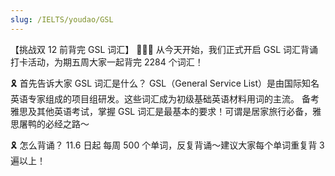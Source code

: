 ```yaml
---
slug: /IELTS/youdao/GSL
---
```


【挑战双 12 前背完 GSL 词汇】
📣📣📣 从今天开始，我们正式开启 GSL 词汇背诵打卡活动，为期五周大家一起背完 2284 个词汇！

🎗️ 首先告诉大家 GSL 词汇是什么？
GSL（General Service List）是由国际知名英语专家组成的项目组研发。这些词汇成为初级基础英语材料用词的主流。
备考雅思及其他英语考试，掌握 GSL 词汇是最基本的要求！可谓是居家旅行必备，雅思屠鸭的必经之路～

🎗️ 怎么背诵？
11.6 日起
每周 500 个单词，反复背诵～建议大家每个单词重复背 3 遍以上！


